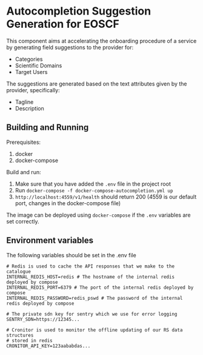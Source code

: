 # Autocompletion Suggestion Generation for EOSCF

This component aims at accelerating the onboarding procedure of a service by generating field suggestions to the provider for:

- Categories
- Scientific Domains
- Target Users

The suggestions are generated based on the text attributes given by the provider, specifically:

- Tagline
- Description

## Building and Running

Prerequisites:

1. docker
2. docker-compose

Build and run:

1. Make sure that you have added the `.env` file in the project root
2. Run `docker-compose -f docker-compose-autocompletion.yml up`
3. `http://localhost:4559/v1/health` should return 200 (4559 is our default port, changes in the docker-compose file)

The image can be deployed using `docker-compose` if the `.env` variables are set correctly.

## Environment variables

The following variables should be set in the .env file

```shell
# Redis is used to cache the API responses that we make to the catalogue
INTERNAL_REDIS_HOST=redis # The hostname of the internal redis deployed by compose
INTERNAL_REDIS_PORT=6379 # The port of the internal redis deployed by compose
INTERNAL_REDIS_PASSWORD=redis_pswd # The password of the internal redis deployed by compose

# The private sdn key for sentry which we use for error logging
SENTRY_SDN=https://12345...

# Cronitor is used to monitor the offline updating of our RS data structures
# stored in redis
CRONITOR_API_KEY=123aababdas...
```
